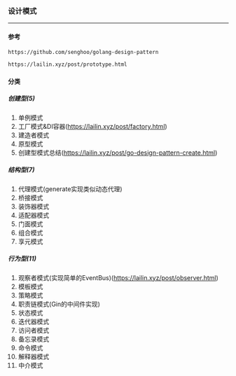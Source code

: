 
### 设计模式
---
#### 参考
```html
https://github.com/senghoo/golang-design-pattern

https://lailin.xyz/post/prototype.html
```



#### 分类
##### 创建型(5)
   1. 单例模式
   2. 工厂模式&DI容器(https://lailin.xyz/post/factory.html)
   3. 建造者模式
   4. 原型模式
   5. 创建型模式总结(https://lailin.xyz/post/go-design-pattern-create.html)



##### 结构型(7)
   1. 代理模式(generate实现类似动态代理)
   2. 桥接模式
   3. 装饰器模式
   4. 适配器模式
   5. 门面模式
   6. 组合模式
   7. 享元模式



##### 行为型(11)
   1. 观察者模式(实现简单的EventBus)(https://lailin.xyz/post/observer.html)
   2. 模板模式
   3. 策略模式
   4. 职责链模式(Gin的中间件实现)
   5. 状态模式
   6. 迭代器模式
   7. 访问者模式
   8. 备忘录模式
   9. 命令模式
   10. 解释器模式
   11. 中介模式

